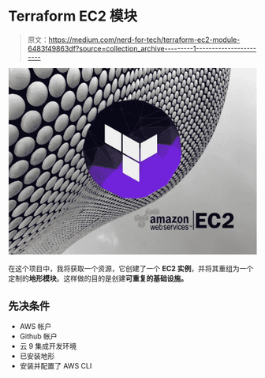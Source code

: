 # Terraform EC2 模块

> 原文：<https://medium.com/nerd-for-tech/terraform-ec2-module-6483f49863df?source=collection_archive---------1----------------------->

![](img/1d1d9927ba987cedf4a58e27ce040b45.png)

在这个项目中，我将获取一个资源，它创建了一个 **EC2 实例**，并将其重组为一个定制的**地形模块**。这样做的目的是创建**可重复的基础设施。**

## 先决条件

*   AWS 帐户
*   Github 帐户
*   云 9 集成开发环境
*   已安装地形
*   安装并配置了 AWS CLI